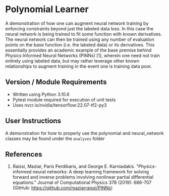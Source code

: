 # Polynomial Learner

A demonstration of how one can augment neural network training by enforcing constraints beyond just the labeled data loss.  In this case the neural network is being trained to fit some function with known derivatives.  The neural network can then be trained using any number of evaluation points on the base function (i.e. the labeled data) or its derivatives.  This essentially provides an academic example of the base premise behind Physics Informed Neural Networks (PINNs) [1], wherein one need not train entirely using labeled data, but may rather leverage other known relationships to augment training in the event one is training data poor.

Version / Module Requirements
-----------------------------
- Written using Python 3.10.6
- Pytest module required for execution of unit tests
- Uses nvcr.io/nvidia/tensorflow:22.07-tf2-py3

User Instructions
------------------
A demonstration for how to properly use the polynomial and neural_network classes may be found under the `analyses` folder

References
----------

1. Raissi, Maziar, Paris Perdikaris, and George E. Karniadakis. "Physics-informed neural networks: A deep learning framework for solving forward and inverse problems involving nonlinear partial differential equations." Journal of Computational Physics 378 (2019): 686-707 (GitHub: https://github.com/maziarraissi/PINNs)
